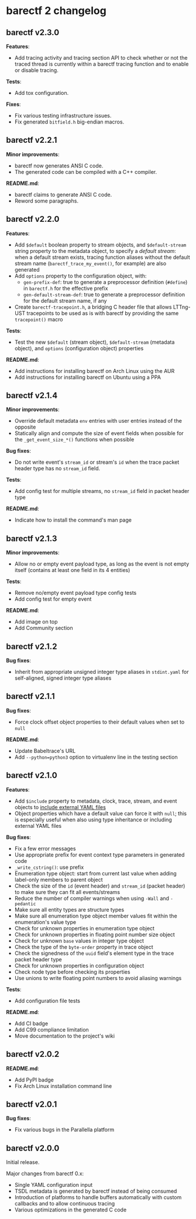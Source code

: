 # barectf 2 changelog

## barectf v2.3.0

**Features**:

  * Add tracing activity and tracing section API to check whether or not
    the traced thread is currently within a barectf tracing function and
    to enable or disable tracing.

**Tests**:

  * Add tox configuration.

**Fixes**:

  * Fix various testing infrastructure issues.
  * Fix generated `bitfield.h` big-endian macros.


## barectf v2.2.1

**Minor improvements**:

  * barectf now generates ANSI C code.
  * The generated code can be compiled with a C++ compiler.

**README.md**:

  * barectf claims to generate ANSI C code.
  * Reword some paragraphs.


## barectf v2.2.0

**Features**:

  * Add `$default` boolean property to stream objects, and
    `$default-stream` string property to the metadata object, to specify
    a _default stream_: when a default stream exists, tracing function
    aliases without the default stream name (`barectf_trace_my_event()`,
    for example) are also generated
  * Add `options` property to the configuration object, with:
    * `gen-prefix-def`: true to generate a preprocessor definition
      (`#define`) in `barectf.h` for the effective prefix
    * `gen-default-stream-def`: true to generate a preprocessor
      definition for the default stream name, if any
  * Create `barectf-tracepoint.h`, a bridging C header file that
    allows LTTng-UST tracepoints to be used as is with barectf by
    providing the same `tracepoint()` macro

**Tests**:

  * Test the new `$default` (stream object), `$default-stream` (metadata
    object), and `options` (configuration object) properties

**README.md**:

  * Add instructions for installing barectf on Arch Linux using the AUR
  * Add instructions for installing barectf on Ubuntu using a PPA


## barectf v2.1.4

**Minor improvements**:

  * Override default metadata `env` entries with user entries instead of
    the opposite
  * Statically align and compute the size of event fields when possible
    for the `_get_event_size_*()` functions when possible

**Bug fixes**:

  * Do not write event's `stream_id` or stream's `id` when the trace
    packet header type has no `stream_id` field.

**Tests**:

  * Add config test for multiple streams, no `stream_id` field in packet
    header type

**README.md**:

  * Indicate how to install the command's man page


## barectf v2.1.3

**Minor improvements**:

  * Allow no or empty event payload type, as long as the event is not
    empty itself (contains at least one field in its 4 entities)

**Tests**:

  * Remove no/empty event payload type config tests
  * Add config test for empty event

**README.md**:

  * Add image on top
  * Add Community section


## barectf v2.1.2

**Bug fixes**:

  * Inherit from appropriate unsigned integer type aliases in
    `stdint.yaml` for self-aligned, signed integer type aliases


## barectf v2.1.1

**Bug fixes**:

  * Force clock offset object properties to their default values when
    set to `null`

**README.md**:

  * Update Babeltrace's URL
  * Add `--python=python3` option to virtualenv line in the
    testing section


## barectf v2.1.0

**Features**:

  * Add `$include` property to metadata, clock, trace, stream, and
    event objects to [include external YAML files](https://github.com/efficios/barectf/wiki/Including-external-YAML-files)
  * Object properties which have a default value can force it
    with `null`; this is especially useful when also using type
    inheritance or including external YAML files

**Bug fixes**:

  * Fix a few error messages
  * Use appropriate prefix for event context type parameters in
    generated code
  * `_write_cstring()`: use prefix
  * Enumeration type object: start from current last value when
    adding label-only members to parent object
  * Check the size of the `id` (event header) and `stream_id`
    (packet header) to make sure they can fit all events/streams
  * Reduce the number of compiler warnings when using `-Wall` and
    `-pedantic`
  * Make sure all entity types are structure types
  * Make sure all enumeration type object member values fit within
    the enumeration's value type
  * Check for unknown properties in enumeration type object
  * Check for unknown properties in floating point number size object
  * Check for unknown `base` values in integer type object
  * Check the type of the `byte-order` property in trace object
  * Check the signedness of the `uuid` field's element type in the
    trace packet header type
  * Check for unknown properties in configuration object
  * Check node type before checking its properties
  * Use unions to write floating point numbers to avoid aliasing warnings

**Tests**:

  * Add configuration file tests

**README.md**:

  * Add CI badge
  * Add C99 compliance limitation
  * Move documentation to the project's wiki


## barectf v2.0.2

**README.md**:

  * Add PyPI badge
  * Fix Arch Linux installation command line


## barectf v2.0.1

**Bug fixes**:

  * Fix various bugs in the Parallella platform


## barectf v2.0.0

Initial release.

Major changes from barectf 0.x:

  * Single YAML configuration input
  * TSDL metadata is generated by barectf instead of being consumed
  * Introduction of platforms to handle buffers automatically with
    custom callbacks and to allow continuous tracing
  * Various optimizations in the generated C code
